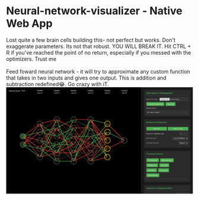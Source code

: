 # Neural-network-visualizer - Native Web App
Lost quite a few brain cells building this- not perfect but works. Don't exaggerate parameters. Its not that robust. YOU WILL BREAK IT. Hit CTRL + R if you've reached the point of no return, especially if you messed with the optimizers. Trust me<br><br>Feed foward neural network - it will try to approximate any custom function that takes in two inputs and gives one output. This is addition and subtraction redefined😂. Go crazy with iT.
<img src='nn.png'> 
